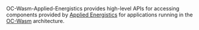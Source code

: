 OC-Wasm-Applied-Energistics provides high-level APIs for accessing components
provided by [Applied
Energistics](https://appliedenergistics.github.io/ae2-site-archive/) for
applications running in the [OC-Wasm](https://gitlab.com/Hawk777/oc-wasm)
architecture.
